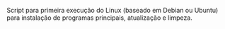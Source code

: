 Script para primeira execução do Linux (baseado em Debian ou Ubuntu) para instalação de programas principais, atualização e limpeza.
